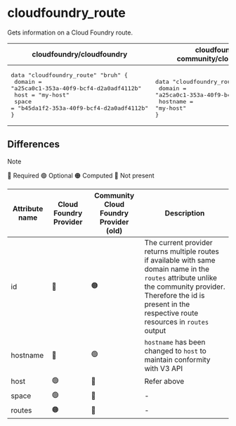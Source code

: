 # cloudfoundry_route 

Gets information on a Cloud Foundry route.

| cloudfoundry/cloudfoundry | cloudfoundry-community/cloudfoundry |
| -- | -- |
| <pre>data "cloudfoundry_route" "bruh" {</br>  domain = "a25ca0c1-353a-40f9-bcf4-d2a0adf4112b"</br>  host = "my-host"</br>  space  = "b45da1f2-353a-40f9-bcf4-d2a0adf4112b"</br>}</br></pre>|<pre></br>data "cloudfoundry_route" "my-route" {</br>    domain   = "a25ca0c1-353a-40f9-bcf4-d2a0adf4112b"</br>    hostname = "my-host"</br>}</br></pre> |  

## Differences

> [!NOTE]  
> 🔵 Required  🟢 Optional 🟠 Computed  🔴 Not present

| Attribute name | Cloud Foundry Provider|  Community Cloud Foundry Provider (old) | Description |
| --- | --- | --- | --- |
| id | 🔴 | 🟠 |  The current provider returns multiple routes if available with same domain name in the `routes` attribute unlike the community provider. Therefore the id is present in the respective route resources in `routes` output |
| hostname | 🔴 | 🟢 | `hostname` has been changed to `host`  to maintain conformity with V3 API |
| host | 🟢 | 🔴 | Refer above |
| space | 🟢 | 🔴 | - |
| routes | 🟠 | 🔴 | - |
